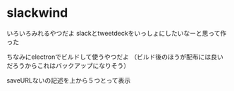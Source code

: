 # slackwind
いろいろみれるやつだよ
slackとtweetdeckをいっしょにしたいなーと思って作った

ちなみにelectronでビルドして使うやつだよ
（ビルド後のほうが配布には良いだろうからこれはバックアップになりそう）

saveURLないの記述を上から５つとって表示
